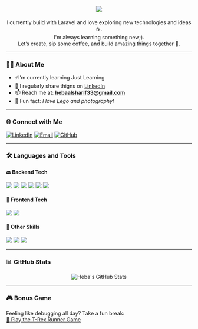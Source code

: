 ﻿<h1 align="center">
  <a href="https://git.io/typing-svg">
    <img src="https://readme-typing-svg.herokuapp.com/?lines=Hello,+There!+👋;+I'm+Heba+Backend+Developer+&+Code+Crafter!&center=true&size=30">
  </a>
</h1>

<p align="center">
  I currently build with Laravel and love exploring new technologies and ideas ☕️.<br>
  I'm always learning something new;).<br>
  Let’s create, sip some coffee, and build amazing things together 🚀.
</p>

---

### 👩‍💻 About Me
- ⚡I’m currently learning Just Learning
- 📝 I regularly share thigns on [LinkedIn](https://www.linkedin.com/in/hebaasharif/)
- 📫 Reach me at: **hebaalsharif33@gmail.com**
- 🎯 Fun fact: *I love Lego and photography!*

---

### 🌐 Connect with Me

<p>
  <a href="https://www.linkedin.com/in/hebaasharif/"><img alt="LinkedIn" src="https://img.shields.io/badge/LinkedIn-blue?style=flat&logo=linkedin"></a>
  <a href="mailto:hebaalsharif33@gmail.com"><img alt="Email" src="https://img.shields.io/badge/Gmail-red?style=flat&logo=gmail"></a>
  <a href="https://github.com/hebafaisal"><img alt="GitHub" src="https://img.shields.io/badge/GitHub-100000?style=flat&logo=github&logoColor=white"></a>
</p>

---

### 🛠️ Languages and Tools

#### 🔙 Backend Tech
<p>
  <img src="https://img.shields.io/badge/JavaScript-F7DF1E?style=for-the-badge&logo=javascript&logoColor=black"/>
  <img src="https://img.shields.io/badge/Node.js-339933?style=for-the-badge&logo=nodedotjs&logoColor=white"/>
  <img src="https://img.shields.io/badge/NestJS-E0234E?style=for-the-badge&logo=nestjs&logoColor=white"/>
  <img src="https://img.shields.io/badge/Java-007396?style=for-the-badge&logo=java&logoColor=white"/>
  <img src="https://img.shields.io/badge/Spring%20Boot-6DB33F?style=for-the-badge&logo=spring-boot&logoColor=white"/>
  <img src="https://img.shields.io/badge/MySQL-00758F?style=for-the-badge&logo=mysql&logoColor=white"/>
</p>

#### 🎨 Frontend Tech
<p>
  <img src="https://img.shields.io/badge/CSS3-1572B6?style=for-the-badge&logo=css3&logoColor=white"/>
  <img src="https://img.shields.io/badge/TailwindCSS-38B2AC?style=for-the-badge&logo=tailwind-css&logoColor=white"/>
</p>

#### 🧰 Other Skills
<p>
  <img src="https://img.shields.io/badge/Git-F05032?style=for-the-badge&logo=git&logoColor=white"/>
  <img src="https://img.shields.io/badge/GitHub-181717?style=for-the-badge&logo=github&logoColor=white"/>
  <img src="https://img.shields.io/badge/Figma-F24E1E?style=for-the-badge&logo=figma&logoColor=white"/>
</p>

---

### 📊 GitHub Stats

<p align="center">
  <img src="https://github-readme-stats.vercel.app/api?username=hebafaisal&show_icons=true&theme=radical" alt="Heba's GitHub Stats" />
</p>

---

### 🎮 Bonus Game

Feeling like debugging all day? Take a fun break:  
[🦖 Play the T-Rex Runner Game](https://krishealty.github.io/T-Rex-runner/)
